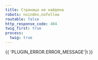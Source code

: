 ```yaml
---
title: Страница не найдена
robots: noindex,nofollow
routable: false
http_response_code: 404
twig_first: true
process:
  twig: true
---
```


{{ 'PLUGIN_ERROR.ERROR_MESSAGE'|t }}

